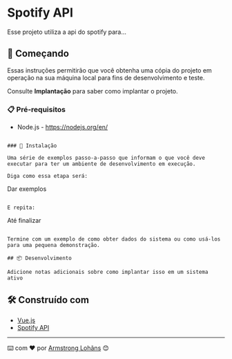 # Spotify API

Esse projeto utiliza a api do spotify para...

## 🚀 Começando

Essas instruções permitirão que você obtenha uma cópia do projeto em operação na sua máquina local para fins de desenvolvimento e teste.

Consulte **Implantação** para saber como implantar o projeto.

### 📋 Pré-requisitos

- Node.js - https://nodejs.org/en/

```

### 🔧 Instalação

Uma série de exemplos passo-a-passo que informam o que você deve executar para ter um ambiente de desenvolvimento em execução.

Diga como essa etapa será:

```
Dar exemplos
```

E repita:

```
Até finalizar
```

Termine com um exemplo de como obter dados do sistema ou como usá-los para uma pequena demonstração.

## 📦 Desenvolvimento

Adicione notas adicionais sobre como implantar isso em um sistema ativo
```
## 🛠️ Construído com

* [Vue.js](https://vuejs.org/)
* [Spotify API](https://developer.spotify.com/documentation/web-api/)


---
⌨️ com ❤️ por [Armstrong Lohãns](https://gist.github.com/lohhans) 😊
